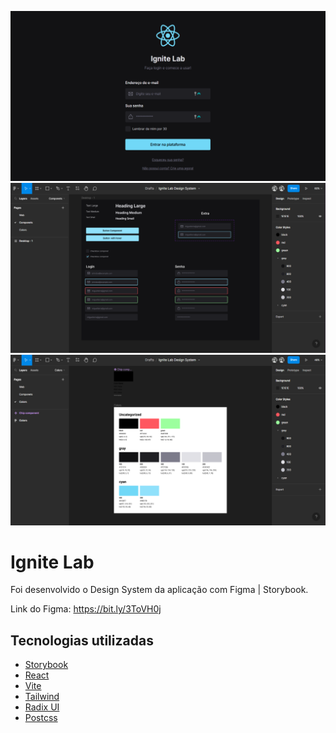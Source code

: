![Cover](.github/form.png)
![Cover](.github/components.png)
![Cover](.github/colors.png)

# Ignite Lab

Foi desenvolvido o Design System da aplicação com Figma | Storybook.

Link do Figma: https://bit.ly/3ToVH0j


## Tecnologias utilizadas

- [Storybook](https://storybook.js.org)
- [React](https://reactjs.org)
- [Vite](https://vitejs.dev)
- [Tailwind](https://tailwindcss.com)
- [Radix UI](https://www.radix-ui.com)
- [Postcss](https://postcss.org)
